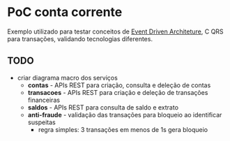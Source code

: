 # PoC conta corrente

Exemplo utilizado para testar conceitos de [Event Driven Architeture](https://medium.com/@marcelomg21/event-driven-architecture-eda-em-uma-arquitetura-de-micro-servi%C3%A7os-1981614cdd45), C QRS para transações, validando tecnologias diferentes.

## TODO

- criar diagrama macro dos serviços
  - **contas** - APIs REST para criação, consulta e deleção de contas
  - **transacoes** - APIs REST para criação e deleção de transações financeiras
  - **saldos** - APIs REST para consulta de saldo e extrato
  - **anti-fraude** - validação das transações para bloqueio ao identificar suspeitas
    - regra simples: 3 transações em menos de 1s gera bloqueio


